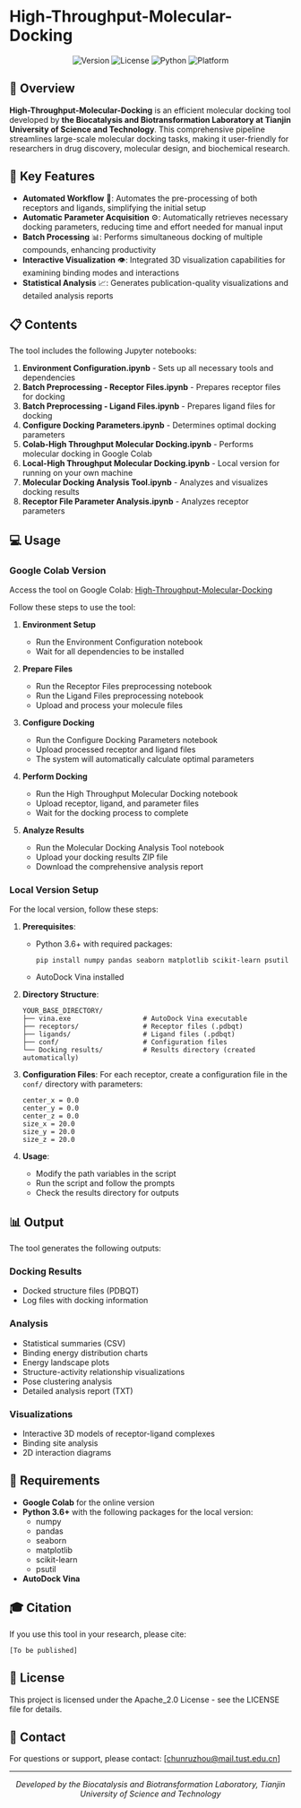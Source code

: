 # High-Throughput-Molecular-Docking

<p align="center">
  <img src="https://img.shields.io/badge/Version-1.0.0-blue.svg" alt="Version">
  <img src="https://img.shields.io/badge/License-Apache_2.0-blue.svg" alt="License">
  <img src="https://img.shields.io/badge/Python-3.6+-orange.svg" alt="Python">
  <img src="https://img.shields.io/badge/Platform-Google_Colab-yellow.svg" alt="Platform">
</p>

## 🧪 Overview

**High-Throughput-Molecular-Docking** is an efficient molecular docking tool developed by **the Biocatalysis and Biotransformation Laboratory at Tianjin University of Science and Technology**. This comprehensive pipeline streamlines large-scale molecular docking tasks, making it user-friendly for researchers in drug discovery, molecular design, and biochemical research.

## 🌟 Key Features

- **Automated Workflow** 🔄: Automates the pre-processing of both receptors and ligands, simplifying the initial setup
- **Automatic Parameter Acquisition** ⚙️: Automatically retrieves necessary docking parameters, reducing time and effort needed for manual input
- **Batch Processing** 📊: Performs simultaneous docking of multiple compounds, enhancing productivity
- **Interactive Visualization** 👁️: Integrated 3D visualization capabilities for examining binding modes and interactions
- **Statistical Analysis** 📈: Generates publication-quality visualizations and detailed analysis reports

## 📋 Contents

The tool includes the following Jupyter notebooks:

1. **Environment Configuration.ipynb** - Sets up all necessary tools and dependencies
2. **Batch Preprocessing - Receptor Files.ipynb** - Prepares receptor files for docking
3. **Batch Preprocessing - Ligand Files.ipynb** - Prepares ligand files for docking
4. **Configure Docking Parameters.ipynb** - Determines optimal docking parameters
5. **Colab-High Throughput Molecular Docking.ipynb** - Performs molecular docking in Google Colab
6. **Local-High Throughput Molecular Docking.ipynb** - Local version for running on your own machine
7. **Molecular Docking Analysis Tool.ipynb** - Analyzes and visualizes docking results
8. **Receptor File Parameter Analysis.ipynb** - Analyzes receptor parameters

## 💻 Usage

### Google Colab Version

Access the tool on Google Colab: [High-Throughput-Molecular-Docking](https://colab.research.google.com/drive/1rPRKJnHsLlgjsvF4Tx_amXR0nKgGejCM?usp=sharing)

Follow these steps to use the tool:

1. **Environment Setup**
   - Run the Environment Configuration notebook
   - Wait for all dependencies to be installed

2. **Prepare Files**
   - Run the Receptor Files preprocessing notebook
   - Run the Ligand Files preprocessing notebook
   - Upload and process your molecule files

3. **Configure Docking**
   - Run the Configure Docking Parameters notebook
   - Upload processed receptor and ligand files
   - The system will automatically calculate optimal parameters

4. **Perform Docking**
   - Run the High Throughput Molecular Docking notebook
   - Upload receptor, ligand, and parameter files
   - Wait for the docking process to complete

5. **Analyze Results**
   - Run the Molecular Docking Analysis Tool notebook
   - Upload your docking results ZIP file
   - Download the comprehensive analysis report

### Local Version Setup

For the local version, follow these steps:

1. **Prerequisites**:
   - Python 3.6+ with required packages:
     ```
     pip install numpy pandas seaborn matplotlib scikit-learn psutil
     ```
   - AutoDock Vina installed

2. **Directory Structure**:
   ```
   YOUR_BASE_DIRECTORY/
   ├── vina.exe                  # AutoDock Vina executable
   ├── receptors/                # Receptor files (.pdbqt)
   ├── ligands/                  # Ligand files (.pdbqt)
   ├── conf/                     # Configuration files
   └── Docking results/          # Results directory (created automatically)
   ```

3. **Configuration Files**:
   For each receptor, create a configuration file in the `conf/` directory with parameters:
   ```
   center_x = 0.0
   center_y = 0.0
   center_z = 0.0
   size_x = 20.0
   size_y = 20.0
   size_z = 20.0
   ```

4. **Usage**:
   - Modify the path variables in the script
   - Run the script and follow the prompts
   - Check the results directory for outputs

## 📊 Output

The tool generates the following outputs:

### Docking Results
- Docked structure files (PDBQT)
- Log files with docking information

### Analysis
- Statistical summaries (CSV)
- Binding energy distribution charts
- Energy landscape plots
- Structure-activity relationship visualizations
- Pose clustering analysis
- Detailed analysis report (TXT)

### Visualizations
- Interactive 3D models of receptor-ligand complexes
- Binding site analysis
- 2D interaction diagrams

## 🔧 Requirements

- **Google Colab** for the online version
- **Python 3.6+** with the following packages for the local version:
  - numpy
  - pandas
  - seaborn
  - matplotlib
  - scikit-learn
  - psutil
- **AutoDock Vina**

## 🎓 Citation

If you use this tool in your research, please cite:

```
[To be published]
```

## 📄 License

This project is licensed under the Apache_2.0 License - see the LICENSE file for details.

## 🤝 Contact

For questions or support, please contact:
[chunruzhou@mail.tust.edu.cn]

---

<p align="center">
  <i>Developed by the Biocatalysis and Biotransformation Laboratory, Tianjin University of Science and Technology</i>
</p>
